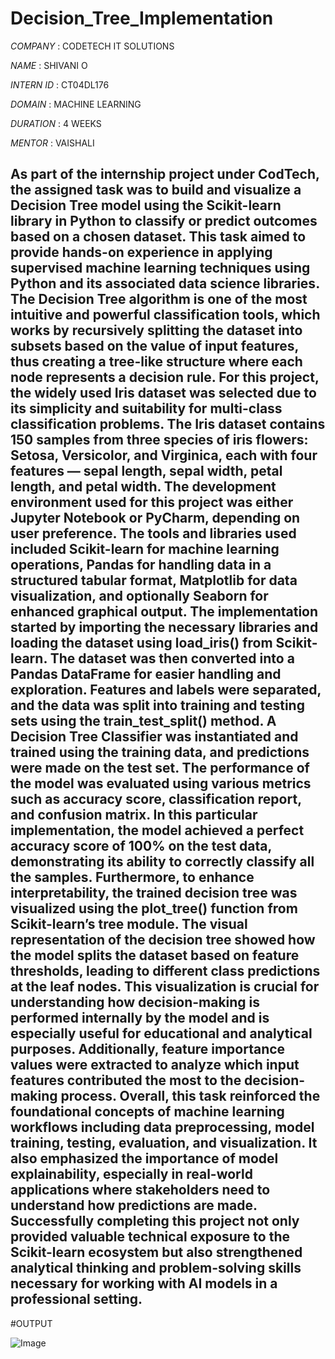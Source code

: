 # Decision_Tree_Implementation

*COMPANY* : CODETECH IT SOLUTIONS

*NAME* : SHIVANI O

*INTERN ID* :  CT04DL176

*DOMAIN* : MACHINE LEARNING

*DURATION* : 4 WEEKS

*MENTOR* : VAISHALI

## As part of the internship project under CodTech, the assigned task was to build and visualize a Decision Tree model using the Scikit-learn library in Python to classify or predict outcomes based on a chosen dataset. This task aimed to provide hands-on experience in applying supervised machine learning techniques using Python and its associated data science libraries. The Decision Tree algorithm is one of the most intuitive and powerful classification tools, which works by recursively splitting the dataset into subsets based on the value of input features, thus creating a tree-like structure where each node represents a decision rule. For this project, the widely used Iris dataset was selected due to its simplicity and suitability for multi-class classification problems. The Iris dataset contains 150 samples from three species of iris flowers: Setosa, Versicolor, and Virginica, each with four features — sepal length, sepal width, petal length, and petal width. The development environment used for this project was either Jupyter Notebook or PyCharm, depending on user preference. The tools and libraries used included Scikit-learn for machine learning operations, Pandas for handling data in a structured tabular format, Matplotlib for data visualization, and optionally Seaborn for enhanced graphical output. The implementation started by importing the necessary libraries and loading the dataset using load_iris() from Scikit-learn. The dataset was then converted into a Pandas DataFrame for easier handling and exploration. Features and labels were separated, and the data was split into training and testing sets using the train_test_split() method. A Decision Tree Classifier was instantiated and trained using the training data, and predictions were made on the test set. The performance of the model was evaluated using various metrics such as accuracy score, classification report, and confusion matrix. In this particular implementation, the model achieved a perfect accuracy score of 100% on the test data, demonstrating its ability to correctly classify all the samples. Furthermore, to enhance interpretability, the trained decision tree was visualized using the plot_tree() function from Scikit-learn’s tree module. The visual representation of the decision tree showed how the model splits the dataset based on feature thresholds, leading to different class predictions at the leaf nodes. This visualization is crucial for understanding how decision-making is performed internally by the model and is especially useful for educational and analytical purposes. Additionally, feature importance values were extracted to analyze which input features contributed the most to the decision-making process. Overall, this task reinforced the foundational concepts of machine learning workflows including data preprocessing, model training, testing, evaluation, and visualization. It also emphasized the importance of model explainability, especially in real-world applications where stakeholders need to understand how predictions are made. Successfully completing this project not only provided valuable technical exposure to the Scikit-learn ecosystem but also strengthened analytical thinking and problem-solving skills necessary for working with AI models in a professional setting.

#OUTPUT

![Image](https://github.com/user-attachments/assets/85004414-55a2-4c00-b262-87e2ca77a820)
